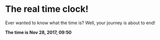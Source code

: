 # The real time clock!

Ever wanted to know what the time is? Well, your journey is about to end!

**The time is Nov 28, 2017, 09:50**